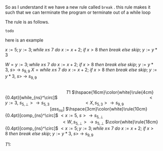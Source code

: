 So as I understand it we have a new rule called `break` . this rule makes it such that we can terminate the program or terminate out of a while loop

The rule is as follows.


`todo`

here is an example

$x := 5; y := 3; while \ x \leq \ 7 \ do \ x := x+2; \ if \ x > 8 \ then \ break \ else \ skip; \ y := y * 3$

$W = y := 3; while \ x \leq \ 7 \ do \ x := x+2; \ if \ x > 8 \ then \ break \ else \ skip; \ y := y * 3, \ s> \ \rightarrow \ s_{9,9}$
$X = while \ x \leq \ 7 \ do \ x := x+2; \ if \ x > 8 \ then \ break \ else \ skip; \ y := y * 3, \ s> \ \rightarrow \ s_{9,9}$



$\hspace{19cm}T1$
$\hspace{16cm}\color{white}\rule{4cm}{0.4pt}[while_{ns}^\circ]$
$\hspace{8cm} <y := 3, \ s_{5,\bot}> \rightarrow s_{5,3}$ $\hspace{3cm}<X,s_{5,3}> \rightarrow s_{9,9}$
$\hspace{4cm}[ass_{ns}]$ $\hspace{3cm}\color{white}\rule{10cm}{0.4pt}[comp_{ns}^\circ]$
$<x := 5, \ s> \rightarrow s_{5,\bot}$                     $\hspace{5cm}<W,  s_{5,\bot}> \rightarrow s_{5,\bot}$
$\color{white}\rule{18cm}{0.4pt}[comp_{ns}^\circ]$
$<x := 5; y := 3; while \ x \leq \ 7 \ do \ x := x+2; \ if \ x > 8 \ then \ break \ else \ skip; \ y := y * 3, \ s> \ \rightarrow \ s_{9,9}$ 


$T1:$
